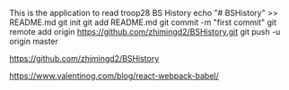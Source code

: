 This is the application to read troop28 BS History
echo "# BSHistory" >> README.md
git init
git add README.md
git commit -m "first commit"
git remote add origin https://github.com/zhimingd2/BSHistory.git
git push -u origin master

https://github.com/zhimingd2/BSHistory

https://www.valentinog.com/blog/react-webpack-babel/
